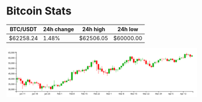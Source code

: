 # Bitcoin Stats

BTC/USDT|24h change|24h high|24h low|
|---|---|---|---|
|$62258.24|1.48%|$62506.05|$60000.00|

<img src="./chart.svg">
